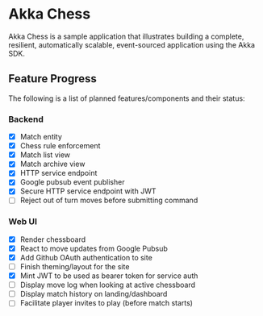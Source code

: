 # Akka Chess

Akka Chess is a sample application that illustrates building a complete, resilient, automatically scalable, event-sourced application using the Akka SDK.

## Feature Progress
The following is a list of planned features/components and their status:

### Backend

- [X] Match entity
- [X] Chess rule enforcement
- [X] Match list view
- [X] Match archive view
- [X] HTTP service endpoint
- [X] Google pubsub event publisher
- [X] Secure HTTP service endpoint with JWT
- [ ] Reject out of turn moves before submitting command

### Web UI 

- [X] Render chessboard
- [X] React to move updates from Google Pubsub
- [X] Add Github OAuth authentication to site
- [ ] Finish theming/layout for the site
- [X] Mint JWT to be used as bearer token for service auth
- [ ] Display move log when looking at active chessboard
- [ ] Display match history on landing/dashboard
- [ ] Facilitate player invites to play (before match starts)

